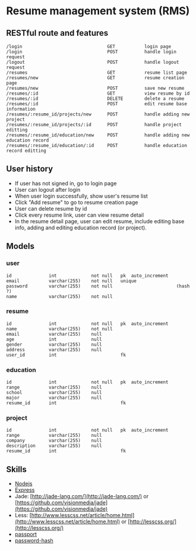# Resume management system (RMS)

## RESTful route and features

```
/login                                GET           login page
/login                                POST          handle login request
/logout                               POST          handle logout request
/resumes                              GET           resume list page
/resumes/new                          GET           resume creation page
/resumes/new                          POST          save new resume
/resumes/:id                          GET           view resume by id
/resumes/:id                          DELETE        delete a resume
/resumes/:id                          POST          edit resume base information
/resumes/:resume_id/projects/new      POST          handle adding new project
/resumes/:resume_id/projects/:id      POST          handle project editting
/resumes/:resume_id/education/new     POST          handle adding new education record
/resumes/:resume_id/education/:id     POST          handle education record editting
```


## User history

- If user has not signed in, go to login page
- User can logout after login
- When user login successfully, show user's resume list
- Click "Add resume" to go to resume creation page
- User can delete resume by id
- Click every resume link, user can view resume detail
- In the resume detail page, user can edit resume, include editing base info, adding and editing education record (or project).


## Models


### user

```
id              int             not null   pk  auto_increment
email           varchar(255)    not null   unique
password        varchar(255)    not null                        (hash ?)
name            varchar(255)    not null
```


### resume

```
id              int             not null   pk  auto_increment
name            varchar(255)    not null
email           varchar(255)    null
age             int             null
gender          varchar(255)    null
address         varchar(255)    null
user_id         int                        fk
```


### education

```
id              int             not null   pk  auto_increment
range           varchar(255)    null
school          varchar(255)    null
major           varchar(255)    null
resume_id       int                        fk
```


### project

```
id              int             not null   pk  auto_increment
range           varchar(255)    null
company         varchar(255)    null
description     varchar(255)    null
resume_id       int                        fk
```


## Skills

- [Nodejs](http://nodejs.org/)
- [Express](http://expressjs.com/)
- Jade: [http://jade-lang.com/](http://jade-lang.com/) or [https://github.com/visionmedia/jade](https://github.com/visionmedia/jade)
- Less: [http://www.lesscss.net/article/home.html](http://www.lesscss.net/article/home.html) or [http://lesscss.org/](http://lesscss.org/)
- [passport](https://github.com/jaredhanson/passport)
- [password-hash](https://github.com/davidwood/node-password-hash)